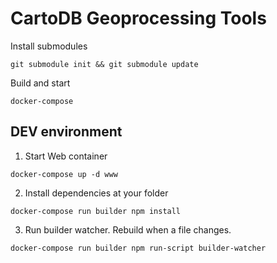 # CartoDB Geoprocessing Tools

Install submodules
```
git submodule init && git submodule update
```

Build and start
```
docker-compose
```

## DEV environment

1. Start Web container

  ```
  docker-compose up -d www
  ```
2. Install dependencies at your folder

  ```
  docker-compose run builder npm install
  ```
3. Run builder watcher. Rebuild when a file changes.

  ```
  docker-compose run builder npm run-script builder-watcher
  ```



